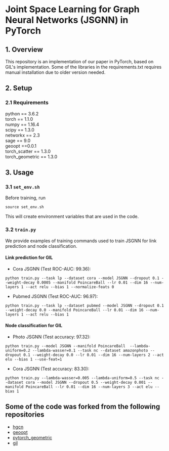    Joint Space Learning for Graph Neural Networks (JSGNN) in PyTorch
==================================================

## 1. Overview

This repository is an implementation of our paper in PyTorch, based on GIL's implementation.
Some of the libraries in the requirements.txt requires manual installation due to older version needed.

## 2. Setup
### 2.1 Requirements
python == 3.6.2<br>
torch == 1.1.0<br>
numpy == 1.16.4<br>
scipy == 1.3.0<br>
networkx == 2.3<br>
sage == 9.0<br>
geoopt ==0.0.1<br>
torch_scatter == 1.3.0<br>
torch_geometric == 1.3.0

## 3. Usage

### 3.1 ```set_env.sh```

Before training, run 

```source set_env.sh```

This will create environment variables that are used in the code. 

### 3.2  ```train.py```

We provide examples of training commands used to train JSGNN for link prediction and node classification. 

#### Link prediction for GIL

  * Cora JSGNN (Test ROC-AUC: 99.36):

```python train.py --task lp --dataset cora --model JSGNN --dropout 0.1 --weight-decay 0.0005 --manifold PoincareBall --lr 0.01 --dim 16 --num-layers 1 --act relu --bias 1 --normalize-feats 0```

  * Pubmed JSGNN (Test ROC-AUC: 96.97):

```python train.py --task lp --dataset pubmed --model JSGNN --dropout 0.1 --weight-decay 0.0 --manifold PoincareBall --lr 0.01 --dim 16 --num-layers 1 --act relu --bias 1```


#### Node classification for GIL

  * Photo JSGNN (Test accuracy: 97.32):

```python train.py --model JSGNN --manifold PoincareBall  --lambda-uniform=0.2 --lambda-wasser=0.1 --task nc --dataset amazonphoto --dropout 0.1 --weight-decay 0.0 --lr 0.01 --dim 16 --num-layers 2 --act elu --bias 1 --use-feat=1 ```

  * Cora JSGNN (Test accuracy: 83.30):

```python train.py --lambda-wasser=0.005 --lambda-uniform=0.5 --task nc --dataset cora --model JSGNN --dropout 0.5 --weight-decay 0.001 --manifold PoincareBall --lr 0.01 --dim 16 --num-layers 3 --act elu --bias 1 ```

## Some of the code was forked from the following repositories
 
 * [hgcn](https://github.com/HazyResearch/hgcn)
 * [geoopt](https://github.com/geoopt/geoopt)
 * [pytorch_geometric](https://github.com/rusty1s/pytorch_geometric)
 * [gil](https://github.com/CheriseZhu/GIL)
